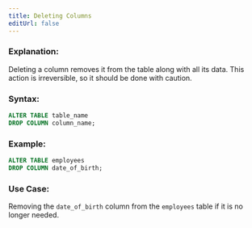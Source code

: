```yaml
---
title: Deleting Columns
editUrl: false
---
```


### **Explanation:**

Deleting a column removes it from the table along with all its data. This action is irreversible, so it should be done with caution.

### **Syntax:**

```sql
ALTER TABLE table_name
DROP COLUMN column_name;
```

### **Example:**

```sql
ALTER TABLE employees
DROP COLUMN date_of_birth;
```

### **Use Case:**

Removing the `date_of_birth` column from the `employees` table if it is no longer needed.
